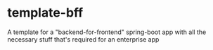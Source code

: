 # template-bff
A template for a "backend-for-frontend" spring-boot app with all the necessary stuff that's required for an enterprise app
